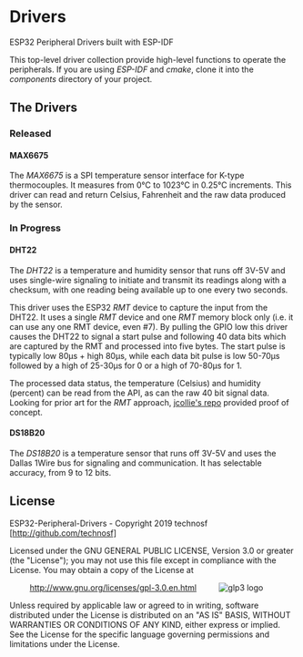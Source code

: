# Drivers
ESP32 Peripheral Drivers built with ESP-IDF

This top-level driver collection provide high-level functions to operate the peripherals. If you are using *ESP-IDF* and *cmake*, clone it into the *components* directory of your project.


## The Drivers

### Released

#### MAX6675

The _MAX6675_ is a SPI temperature sensor interface for K-type thermocouples. It measures from 0°C to 1023°C in 0.25°C increments. This driver can read and return Celsius, Fahrenheit and the raw data produced by the sensor.


### In Progress

#### DHT22

The _DHT22_ is a temperature and humidity sensor that runs off 3V-5V and uses single-wire signaling to initiate and transmit its readings along with a checksum, with one reading being available up to one every two seconds. 

This driver uses the ESP32 _RMT_ device to capture the input from the DHT22. It uses a single _RMT_ device and one _RMT_ memory block only (i.e. it can use any one RMT device, even #7). By pulling the GPIO low this driver causes the DHT22 to signal a start pulse and following 40 data bits which are captured by the RMT and processed into five bytes. The start pulse is typically low 80µs + high 80µs, while each data bit pulse is low 50-70µs followed by a high of 25-30µs for 0 or a high of 70-80µs for 1. 

The processed data status, the  temperature (Celsius) and humidity (percent) can be read from the API, as can the raw 40 bit signal data. Looking for prior art for the _RMT_ approach, [jcollie's repo](https://github.com/jcollie/esp32DHT) provided proof of concept.

#### DS18B20

The _DS18B20_ is a temperature sensor that runs off 3V-5V and uses the Dallas 1Wire bus for signaling and communication. It has selectable accuracy, from 9 to 12 bits.


## License

ESP32-Peripheral-Drivers - Copyright 2019  technosf  [http://github.com/technosf]

Licensed under the GNU GENERAL PUBLIC LICENSE, Version 3.0 or greater (the "License");
you may not use this file except in compliance with the License.
You may obtain a copy of the License at

&nbsp;&nbsp;&nbsp;&nbsp;&nbsp;&nbsp;&nbsp;&nbsp;
http://www.gnu.org/licenses/gpl-3.0.en.html
&nbsp;&nbsp;&nbsp;&nbsp;&nbsp;&nbsp;&nbsp;&nbsp;
![glp3 logo](http://www.gnu.org/graphics/gplv3-88x31.png)

Unless required by applicable law or agreed to in writing, software
distributed under the License is distributed on an "AS IS" BASIS,
WITHOUT WARRANTIES OR CONDITIONS OF ANY KIND, either express or implied.
See the License for the specific language governing permissions and
limitations under the License.

